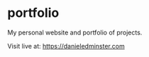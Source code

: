 # portfolio
My personal website and portfolio of projects.

Visit live at: https://danieledminster.com
